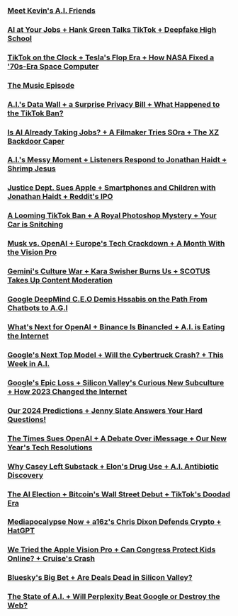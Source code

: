 ### [Meet Kevin's A.I. Friends](https://open.spotify.com/episode/7tY9qwmUcfl8quuQclilMs?si=b857b3376fd44f2e)
### [AI at Your Jobs + Hank Green Talks TikTok + Deepfake High School](https://open.spotify.com/episode/3VvOGD40CZ6vxybeUMhg5j?si=010e16e66939435c)
### [TikTok on the Clock + Tesla's Flop Era + How NASA Fixed a '70s-Era Space Computer](https://open.spotify.com/episode/7g7Iy7Kp5gdAsPK3zq84mi?si=9c10b64b0d4a45dd)
### [The Music Episode](https://open.spotify.com/episode/432Ox9zz4cxWuYJlvVfNkz?si=0be244dac4454780)
### [A.I.'s Data Wall + a Surprise Privacy Bill + What Happened to the TikTok Ban?](https://open.spotify.com/episode/2t1sS0mNbBmh9qIrSwlMsp?si=61406474b6d24430)
### [Is AI Already Taking Jobs? + A Filmaker Tries SOra + The XZ Backdoor Caper](https://open.spotify.com/episode/5jBmDIanjJ88spdKxP4eyt?si=3afb70de498241be)
### [A.I.'s Messy Moment + Listeners Respond to Jonathan Haidt + Shrimp Jesus](https://open.spotify.com/episode/63hPqmGY5M8G39vQDxWKrR?si=2806f10d530a4916)
### [Justice Dept. Sues Apple + Smartphones and Children with Jonathan Haidt + Reddit's IPO](https://open.spotify.com/episode/7pKdF6ef3bSFeIglOKoFEp?si=9b4a3fa04ffa4428)
### [A Looming TikTok Ban + A Royal Photoshop Mystery + Your Car is Snitching](https://open.spotify.com/episode/3KigWXbGFj6k4Rp6g5NA90?si=da870d01fc9a424a)
### [Musk vs. OpenAI + Europe's Tech Crackdown + A Month With the Vision Pro](https://open.spotify.com/episode/5WmjA94utGdZYyx78evb8B?si=420316a1f1964ef4)
### [Gemini's Culture War + Kara Swisher Burns Us + SCOTUS Takes Up Content Moderation](https://open.spotify.com/episode/1pyQDEpYUYkQPk6dlZaLSB?si=622ef20ceb7f4fbd)
### [Google DeepMind C.E.O Demis Hssabis on the Path From Chatbots to A.G.I](https://open.spotify.com/episode/1ZLCRv0grf4uHq0sFnbSAL?si=580f9a349fcd4d66)
### [What's Next for OpenAI + Binance Is Binancled + A.I. is Eating the Internet](https://open.spotify.com/episode/0NOWbPp8P2RCEgmW5tsMEM?si=dab2f380a14e46ef)
### [Google's Next Top Model + Will the Cybertruck Crash? + This Week in A.I.](https://open.spotify.com/episode/2CDsNYLtc3a5WmZcZqDsez?si=6a55e803139642ee)
### [Google's Epic Loss + Silicon Valley's Curious New Subculture + How 2023 Changed the Internet](https://open.spotify.com/episode/5mFZYEYt1icwDqzL8AO0ww?si=c172180807fb488e)
### [Our 2024 Predictions + Jenny Slate Answers Your Hard Questions!](https://open.spotify.com/episode/6UfUhyZ8dOU2QOPQfODPe0?si=015f70f8dfbf4f68)
### [The Times Sues OpenAI + A Debate Over iMessage + Our New Year's Tech Resolutions](https://open.spotify.com/episode/2FsTrsSL1bBVBFIeNKj5cp?si=97b13325a8024292)
### [Why Casey Left Substack + Elon's Drug Use + A.I. Antibiotic Discovery](https://open.spotify.com/episode/2DH68OEWdosyx4I4AVU2Lf?si=eb77651124a34538)
### [The AI Election + Bitcoin's Wall Street Debut + TikTok's Doodad Era](https://open.spotify.com/episode/5zP2qNLH5bXIQo9IzM9lVf?si=95c682424d694823)
### [Mediapocalypse Now + a16z's Chris Dixon Defends Crypto + HatGPT](https://open.spotify.com/episode/3vkfN4nXv6ueWWWiFyEvBa?si=8ede7996d6bc461d)
### [We Tried the Apple Vision Pro + Can Congress Protect Kids Online? + Cruise's Crash](https://open.spotify.com/episode/3EkRS75Gg36E0tXu2T0WQK?si=429e700de2e642aa)
### [Bluesky's Big Bet + Are Deals Dead in Silicon Valley?](https://open.spotify.com/episode/0qXi2DnBOCncEJBh9PVpjt?si=c31536c4134b4a3d)
### [The State of A.I. + Will Perplexity Beat Google or Destroy the Web?](https://open.spotify.com/episode/5DCBK5dTyqcV6sUiH4VLJL?si=b8c4ee5d7fc5422e)



